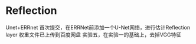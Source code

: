 # Reflection
Unet+ERRnet
首次提交，在ERRNet前添加一个U-Net网络，进行估计Reflection layer
权重文件已上传到百度网盘
实验五，在实验一的基础上，去掉VGG特征